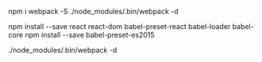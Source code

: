 npm i webpack -S
./node_modules/.bin/webpack -d

npm install --save react react-dom babel-preset-react babel-loader babel-core
npm install --save babel-preset-es2015

./node_modules/.bin/webpack -d
